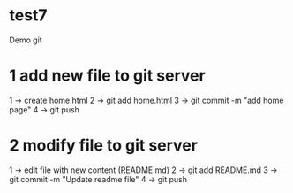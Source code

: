 # test7
Demo git

1 add new file to git server
============================
1 -> create home.html
2 -> git add home.html
3 -> git commit -m "add home page"
4 -> git push

2 modify file to git server
===========================
1 -> edit file with new content (README.md)
2 -> git add README.md
3 -> git commit -m "Update readme file"
4 -> git push
